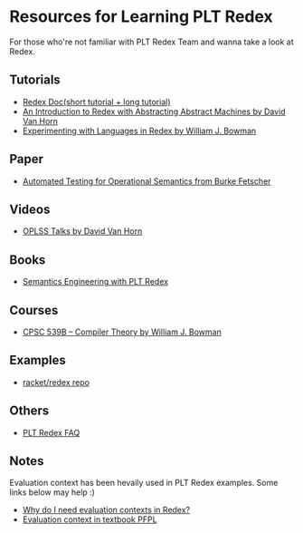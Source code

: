 # Resources for Learning PLT Redex
For those who're not familiar with PLT Redex Team and wanna take a look at Redex.

## Tutorials
* [Redex Doc(short tutorial + long tutorial)](https://docs.racket-lang.org/redex/index.html)
* [An Introduction to Redex with Abstracting Abstract Machines by David Van Horn](https://dvanhorn.github.io/redex-aam-tutorial/)
* [Experimenting with Languages in Redex by William J. Bowman](https://williamjbowman.com/doc/experimenting-with-redex/index.html)

## Paper

* [Automated Testing for Operational Semantics from Burke Fetscher](https://plt.eecs.northwestern.edu/fetscher-phd.pdf)

## Videos
* [OPLSS Talks by David Van Horn](https://www.youtube.com/playlist?list=PL0DsGHMPLUWXFt7slbLYijUBFSJzsPVze)

## Books
* [Semantics Engineering with PLT Redex](https://redex.racket-lang.org/sewpr-preface.html)

## Courses
* [CPSC 539B – Compiler Theory by William J. Bowman](https://www.williamjbowman.com/teaching/2019/w2/cpsc539b/index.html)

## Examples
* [racket/redex repo](https://github.com/racket/redex/tree/master/redex-examples/redex/examples)

## Others
* [PLT Redex FAQ](http://prl.ccs.neu.edu/blog/2017/09/25/plt-redex-faq/)

## Notes

Evaluation context has been hevaily used in PLT Redex examples. Some links below may help :)

* [Why do I need evaluation contexts in Redex?](https://stackoverflow.com/questions/42010495/why-do-i-need-evaluation-contexts-in-redex)
* [Evaluation context in textbook PFPL]()
